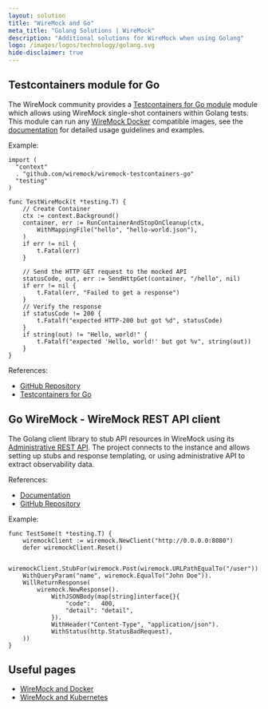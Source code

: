 ```yaml
---
layout: solution
title: "WireMock and Go"
meta_title: "Golang Solutions | WireMock"
description: "Additional solutions for WireMock when using Golang"
logo: /images/logos/technology/golang.svg
hide-disclaimer: true
---
```


## Testcontainers module for Go

The WireMock community provides a [Testcontainers for Go module](https://github.com/wiremock/wiremock-testcontainers-go) module
which allows using WireMock single-shot containers within Golang tests.
This module can run any [WireMock Docker](https://github.com/wiremock/wiremock-docker) compatible images,
see the [documentation](https://github.com/wiremock/wiremock-testcontainers-go) for detailed usage guidelines and examples.

Example:

```golang
import (
  "context"
  . "github.com/wiremock/wiremock-testcontainers-go"
  "testing"
)

func TestWireMock(t *testing.T) {
	// Create Container
	ctx := context.Background()
	container, err := RunContainerAndStopOnCleanup(ctx,
		WithMappingFile("hello", "hello-world.json"),
	)
	if err != nil {
		t.Fatal(err)
	}

	// Send the HTTP GET request to the mocked API
	statusCode, out, err := SendHttpGet(container, "/hello", nil)
	if err != nil {
		t.Fatal(err, "Failed to get a response")
	}
	// Verify the response
	if statusCode != 200 {
		t.Fatalf("expected HTTP-200 but got %d", statusCode)
	}
	if string(out) != "Hello, world!" {
		t.Fatalf("expected 'Hello, world!' but got %v", string(out))
	}
}
```

References:

- [GitHub Repository](https://github.com/wiremock/wiremock-testcontainers-go)
- [Testcontainers for Go](https://golang.testcontainers.org/)

## Go WireMock - WireMock REST API client

The Golang client library to stub API resources in WireMock using its [Administrative REST API](../standalone/administration.md).
The project connects to the instance and allows setting up stubs and response templating, or using administrative API to extract observability data.

References:

- [Documentation](https://pkg.go.dev/github.com/wiremock/go-wiremock)
- [GitHub Repository](https://github.com/wiremock/go-wiremock)

Example:

```golang
func TestSome(t *testing.T) {
    wiremockClient := wiremock.NewClient("http://0.0.0.0:8080")
    defer wiremockClient.Reset()

    wiremockClient.StubFor(wiremock.Post(wiremock.URLPathEqualTo("/user")).
    WithQueryParam("name", wiremock.EqualTo("John Doe")).
    WillReturnResponse(
        wiremock.NewResponse().
            WithJSONBody(map[string]interface{}{
                "code":   400,
                "detail": "detail",
            }).
            WithHeader("Content-Type", "application/json").
            WithStatus(http.StatusBadRequest),
    ))
}
```

## Useful pages

- [WireMock and Docker](../standalone/docker.md)
- [WireMock and Kubernetes](./kubernetes.md)
